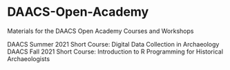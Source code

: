 # DAACS-Open-Academy
Materials for the DAACS Open Academy Courses and Workshops 

DAACS Summer 2021 Short Course: Digital Data Collection in Archaeology
DAACS Fall 2021 Short Course: Introduction to R Programming for Historical Archaeologists
